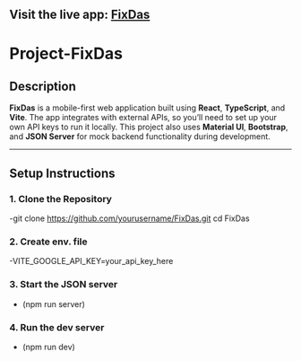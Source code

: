 ## Visit the live app: [FixDas](https://fixdas.netlify.app/)

# Project-FixDas

## Description

**FixDas** is a mobile-first web application built using **React**, **TypeScript**, and **Vite**. The app integrates with external APIs, so you’ll need to set up your own API keys to run it locally. This project also uses **Material UI**, **Bootstrap**, and **JSON Server** for mock backend functionality during development.

---

## Setup Instructions

### 1. Clone the Repository
-git clone https://github.com/yourusername/FixDas.git
cd FixDas

### 2. Create env. file 
-VITE_GOOGLE_API_KEY=your_api_key_here

### 3. Start the JSON server
- (npm run server)

### 4. Run the dev server
- (npm run dev)


